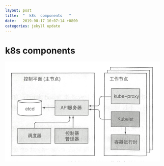 ```yaml
---
layout: post
title:  "  k8s  components   "
date:   2019-08-17 10:07:14 +0800
categories: jekyll update
---
```

#   k8s  components 


![k8s-control-plane](https://raw.githubusercontent.com/latermonk/latermonk.github.io/master/_posts/_images/k8s-control-plane.png)






